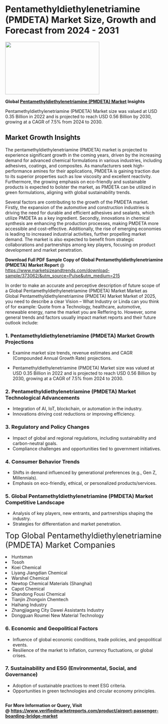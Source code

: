 <H1>Pentamethyldiethylenetriamine (PMDETA) Market Size, Growth and Forecast from 2024 - 2031</H1><img class="aligncenter size-medium wp-image-584254" src="https://thirdeyenews.in/wp-content/uploads/2024/09/Global-Market-Research-300x168.jpeg" alt="" width="300" height="168" /><p><strong>Global&nbsp;<a href="https://www.marketsizeandtrends.com/download-sample/373062/&amp;utm_source=Pulse&amp;utm_medium=215">Pentamethyldiethylenetriamine (PMDETA) Market</a> Insights</strong></p><p>Pentamethyldiethylenetriamine (PMDETA) Market size was valued at USD 0.35 Billion in 2022 and is projected to reach USD 0.56 Billion by 2030, growing at a CAGR of 7.5% from 2024 to 2030.</p><p><h2>Market Growth Insights</h2> <p>The pentamethyldiethylenetriamine (PMDETA) market is projected to experience significant growth in the coming years, driven by the increasing demand for advanced chemical formulations in various industries, including adhesives, coatings, and composites. As manufacturers seek high-performance amines for their applications, PMDETA is gaining traction due to its superior properties such as low viscosity and excellent reactivity. Furthermore, the growing emphasis on eco-friendly and sustainable products is expected to bolster the market, as PMDETA can be utilized in green formulations, aligning with global sustainability trends.</p> <p></p> <p>Several factors are contributing to the growth of the PMDETA market. Firstly, the expansion of the automotive and construction industries is driving the need for durable and efficient adhesives and sealants, which utilize PMDETA as a key ingredient. Secondly, innovations in chemical synthesis are enhancing the production processes, making PMDETA more accessible and cost-effective. Additionally, the rise of emerging economies is leading to increased industrial activities, further propelling market demand. The market is also expected to benefit from strategic collaborations and partnerships among key players, focusing on product development and market penetration.</p> <p></p><p><span class=""><strong>Download Full PDF Sample Copy of Global Pentamethyldiethylenetriamine (PMDETA) Market Report</strong> @ <a href="https://www.marketsizeandtrends.com/download-sample/373062/&amp;utm_source=Pulse&amp;utm_medium=215" target="_blank">https://www.marketsizeandtrends.com/download-sample/373062/&amp;utm_source=Pulse&amp;utm_medium=215</a></span></p><p>In order to make an accurate and perceptive description of future scope of a Global&nbsp;Pentamethyldiethylenetriamine (PMDETA) Market Market as Global&nbsp;Pentamethyldiethylenetriamine (PMDETA) Market Market of 2025, you need to describe a clear Vision &ndash; What Industry or Linda can you think of for example: Quote from a Technology, healthcare, automotive, renewable energy, name the market you are Reffering to. However, some general trends and factors usually impact market reports and their future outlook include:</p><h3>1.&nbsp;<strong>Pentamethyldiethylenetriamine (PMDETA) Market Growth Projections</strong></h3><ul><li>Examine market size trends, revenue estimates and CAGR (Compounded Annual Growth Rate) projections.</li><li><p>Pentamethyldiethylenetriamine (PMDETA) Market size was valued at USD 0.35 Billion in 2022 and is projected to reach USD 0.56 Billion by 2030, growing at a CAGR of 7.5% from 2024 to 2030.</p></li></ul><h3>2.&nbsp;<strong>Pentamethyldiethylenetriamine (PMDETA) Market Technological Advancements</strong></h3><ul><li>Integration of AI, IoT, blockchain, or automation in the industry.</li><li>Innovations driving cost reductions or improving efficiency.</li></ul><h3>3.&nbsp;<strong>Regulatory and Policy Changes</strong></h3><ul><li>Impact of global and regional regulations, including sustainability and carbon-neutral goals.</li><li>Compliance challenges and opportunities tied to government initiatives.</li></ul><h3>4.&nbsp;<strong>Consumer Behavior Trends</strong></h3><ul><li>Shifts in demand influenced by generational preferences (e.g., Gen Z, Millennials).</li><li>Emphasis on eco-friendly, ethical, or personalized products/services.</li></ul><h3>5.&nbsp;<strong>Global Pentamethyldiethylenetriamine (PMDETA) Market Competitive Landscape</strong></h3><ul><li>Analysis of key players, new entrants, and partnerships shaping the industry.</li><li>Strategies for differentiation and market penetration.</li></ul><p data-pm-slice="1 1 []"><span style="color: inherit; font-family: inherit; font-size: 25px;">Top Global Pentamethyldiethylenetriamine (PMDETA) Market Companies</span></p><div class="" data-test-id=""><p><li>Huntsman</li><li> Tosoh</li><li> Koei Chemical</li><li> Liyang Jiangdian Chemical</li><li> Warshel Chemical</li><li> Newtop Chemical Materials (Shanghai)</li><li> Capot Chemical</li><li> Shandong Fousi Chemical</li><li> Tianjin Zhongxin Chemtech</li><li> Haihang Industry</li><li> Zhangjiagang City Dawei Assistants Industry</li><li> Dongguan Roumei New Material Technology</li></p></div><h3>6.&nbsp;<strong>Economic and Geopolitical Factors</strong></h3><ul><li>Influence of global economic conditions, trade policies, and geopolitical events.</li><li>Resilience of the market to inflation, currency fluctuations, or global crises.</li></ul><h3>7.&nbsp;<strong>Sustainability and ESG (Environmental, Social, and Governance)</strong></h3><ul><li>Adoption of sustainable practices to meet ESG criteria.</li><li>Opportunities in green technologies and circular economy principles.</li></ul><h2><strong style="font-size: 14px;">For More Information or Query, Visit @&nbsp;</strong><a style="background-color: #ffffff; font-size: 14px;" href="https://www.marketsizeandtrends.com/report/pentamethyldiethylenetriamine-pmdeta-market/" target="_blank">https://www.verifiedmarketreports.com/product/airport-passenger-boarding-bridge-market</a></h2>
